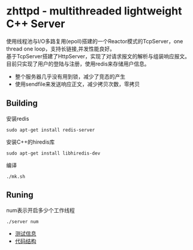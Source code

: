 # zhttpd - multithreaded lightweight C++ Server

使用线程池与I/O多路复用(epoll)搭建的一个Reactor模式的TcpServer，one thread one loop，支持长链接,并发性能良好。    
基于TcpServer搭建了HttpServer，实现了对请求报文的解析与组装响应报文。   
目前只实现了用户的登陆与注册，使用redis来存储用户信息。

* 整个服务器几乎没有用到锁，减少了竞态的产生
* 使用sendfile来发送响应正文，减少拷贝次数，零拷贝

##  Building
安装redis       
```
sudo apt-get install redis-server
```     
安装C++的hiredis库  
```
sudo apt-get install libhiredis-dev
```     
编译
```
./mk.sh
```   

##  Runing
num表示开启多少个工作线程
```
./server num
```

* [测试信息]()    
* [代码结构]()

